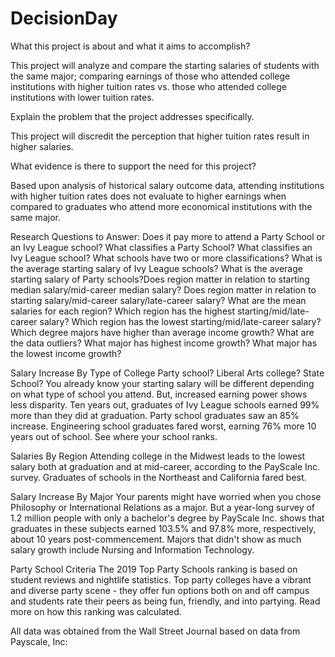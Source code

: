 # DecisionDay


What this project is about and what it aims to accomplish?

This project will analyze and compare the starting salaries of students with the same major; comparing earnings of those who attended college institutions with higher tuition rates vs. those who attended college institutions with lower tuition rates.


Explain the problem that the project addresses specifically.

This project will discredit the perception that higher tuition rates result in higher salaries.


What evidence is there to support the need for this project?

Based upon analysis of historical salary outcome data, attending institutions with higher tuition rates does not evaluate to higher earnings when compared to graduates who attend more economical institutions with the same major.

Research Questions to Answer:
Does it pay more to attend a Party School or an Ivy League school?
What classifies a Party School?
What classifies an Ivy League school?
What schools have two or more classifications?
What is the average starting salary of Ivy League schools?
What is the average starting salary of Party schools?Does region matter in relation to starting median salary/mid-career median salary?
Does region matter in relation to starting salary/mid-career salary/late-career salary?
What are the mean salaries for each region?
Which region has the highest starting/mid/late-career salary?
Which region has the lowest starting/mid/late-career salary?
Which degree majors have higher than average income growth?
What are the data outliers?
What major has highest income growth?
What major has the lowest income growth?


Salary Increase By Type of College
Party school? Liberal Arts college? State School? You already know your starting salary will be different depending on what type of school you attend. But, increased earning power shows less disparity. Ten years out, graduates of Ivy League schools earned 99% more than they did at graduation. Party school graduates saw an 85% increase. Engineering school graduates fared worst, earning 76% more 10 years out of school. See where your school ranks.
 
Salaries By Region
Attending college in the Midwest leads to the lowest salary both at graduation and at mid-career, according to the PayScale Inc. survey. Graduates of schools in the Northeast and California fared best.
 
Salary Increase By Major
Your parents might have worried when you chose Philosophy or International Relations as a major. But a year-long survey of 1.2 million people with only a bachelor's degree by PayScale Inc. shows that graduates in these subjects earned 103.5% and 97.8% more, respectively, about 10 years post-commencement. Majors that didn't show as much salary growth include Nursing and Information Technology.

Party School Criteria
The 2019 Top Party Schools ranking is based on student reviews and nightlife statistics. Top party colleges have a vibrant and diverse party scene - they offer fun options both on and off campus and students rate their peers as being fun, friendly, and into partying. Read more on how this ranking was calculated.
 
All data was obtained from the Wall Street Journal based on data from Payscale, Inc:

